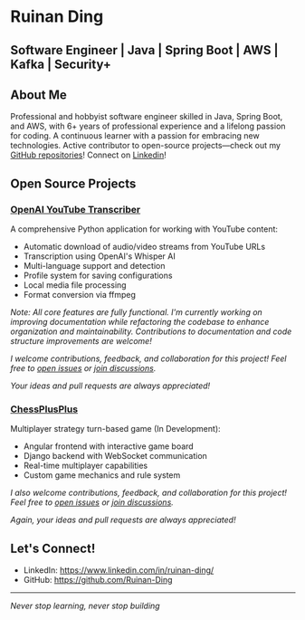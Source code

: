 # Ruinan Ding
## Software Engineer | Java | Spring Boot | AWS | Kafka | Security+

## About Me
Professional and hobbyist software engineer skilled in Java, Spring Boot, and AWS, with 6+ years of professional experience and a lifelong passion for coding. A continuous learner with a passion for embracing new technologies. Active contributor to open-source projects—check out my [GitHub repositories](https://github.com/Ruinan-Ding?tab=repositories)! Connect on [Linkedin](https://www.linkedin.com/in/ruinan-ding/)!

## Open Source Projects
### [OpenAI YouTube Transcriber](https://github.com/Ruinan-Ding/OpenAI-YouTube-Transcriber)
A comprehensive Python application for working with YouTube content:
- Automatic download of audio/video streams from YouTube URLs
- Transcription using OpenAI's Whisper AI
- Multi-language support and detection
- Profile system for saving configurations
- Local media file processing
- Format conversion via ffmpeg

*Note: All core features are fully functional. I'm currently working on improving documentation while refactoring the codebase to enhance organization and maintainability. Contributions to documentation and code structure improvements are welcome!*

*I welcome contributions, feedback, and collaboration for this project! Feel free to [open issues](https://github.com/Ruinan-Ding/OpenAI-YouTube-Transcriber/issues) or [join discussions](https://github.com/Ruinan-Ding/OpenAI-YouTube-Transcriber/discussions).*

*Your ideas and pull requests are always appreciated!*

### [ChessPlusPlus](https://github.com/Ruinan-Ding/ChessPlusPlus)
Multiplayer strategy turn-based game (In Development):
- Angular frontend with interactive game board
- Django backend with WebSocket communication
- Real-time multiplayer capabilities
- Custom game mechanics and rule system

*I also welcome contributions, feedback, and collaboration for this project! Feel free to [open issues](https://github.com/Ruinan-Ding/ChessPlusPlus/issues) or [join discussions](https://github.com/Ruinan-Ding/ChessPlusPlus/discussions).*

*Again, your ideas and pull requests are always appreciated!*

## Let's Connect!
- LinkedIn: https://www.linkedin.com/in/ruinan-ding/
- GitHub: https://github.com/Ruinan-Ding

---
*Never stop learning, never stop building*